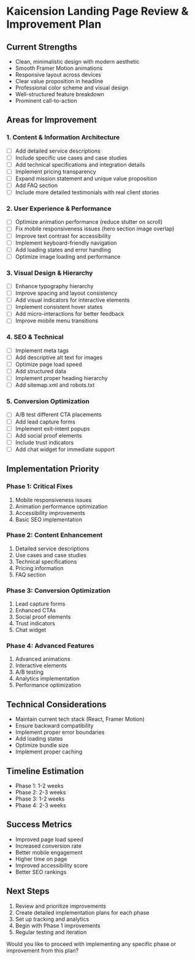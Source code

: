 # Kaicension Landing Page Review & Improvement Plan

## Current Strengths
- Clean, minimalistic design with modern aesthetic
- Smooth Framer Motion animations
- Responsive layout across devices
- Clear value proposition in headline
- Professional color scheme and visual design
- Well-structured feature breakdown
- Prominent call-to-action

## Areas for Improvement

### 1. Content & Information Architecture
- [ ] Add detailed service descriptions
- [ ] Include specific use cases and case studies
- [ ] Add technical specifications and integration details
- [ ] Implement pricing transparency
- [ ] Expand mission statement and unique value proposition
- [ ] Add FAQ section
- [ ] Include more detailed testimonials with real client stories

### 2. User Experience & Performance
- [ ] Optimize animation performance (reduce stutter on scroll)
- [ ] Fix mobile responsiveness issues (hero section image overlap)
- [ ] Improve text contrast for accessibility
- [ ] Implement keyboard-friendly navigation
- [ ] Add loading states and error handling
- [ ] Optimize image loading and performance

### 3. Visual Design & Hierarchy
- [ ] Enhance typography hierarchy
- [ ] Improve spacing and layout consistency
- [ ] Add visual indicators for interactive elements
- [ ] Implement consistent hover states
- [ ] Add micro-interactions for better feedback
- [ ] Improve mobile menu transitions

### 4. SEO & Technical
- [ ] Implement meta tags
- [ ] Add descriptive alt text for images
- [ ] Optimize page load speed
- [ ] Add structured data
- [ ] Implement proper heading hierarchy
- [ ] Add sitemap.xml and robots.txt

### 5. Conversion Optimization
- [ ] A/B test different CTA placements
- [ ] Add lead capture forms
- [ ] Implement exit-intent popups
- [ ] Add social proof elements
- [ ] Include trust indicators
- [ ] Add chat widget for immediate support

## Implementation Priority

### Phase 1: Critical Fixes
1. Mobile responsiveness issues
2. Animation performance optimization
3. Accessibility improvements
4. Basic SEO implementation

### Phase 2: Content Enhancement
1. Detailed service descriptions
2. Use cases and case studies
3. Technical specifications
4. Pricing information
5. FAQ section

### Phase 3: Conversion Optimization
1. Lead capture forms
2. Enhanced CTAs
3. Social proof elements
4. Trust indicators
5. Chat widget

### Phase 4: Advanced Features
1. Advanced animations
2. Interactive elements
3. A/B testing
4. Analytics implementation
5. Performance optimization

## Technical Considerations
- Maintain current tech stack (React, Framer Motion)
- Ensure backward compatibility
- Implement proper error boundaries
- Add loading states
- Optimize bundle size
- Implement proper caching

## Timeline Estimation
- Phase 1: 1-2 weeks
- Phase 2: 2-3 weeks
- Phase 3: 1-2 weeks
- Phase 4: 2-3 weeks

## Success Metrics
- Improved page load speed
- Increased conversion rate
- Better mobile engagement
- Higher time on page
- Improved accessibility score
- Better SEO rankings

## Next Steps
1. Review and prioritize improvements
2. Create detailed implementation plans for each phase
3. Set up tracking and analytics
4. Begin with Phase 1 improvements
5. Regular testing and iteration

Would you like to proceed with implementing any specific phase or improvement from this plan? 